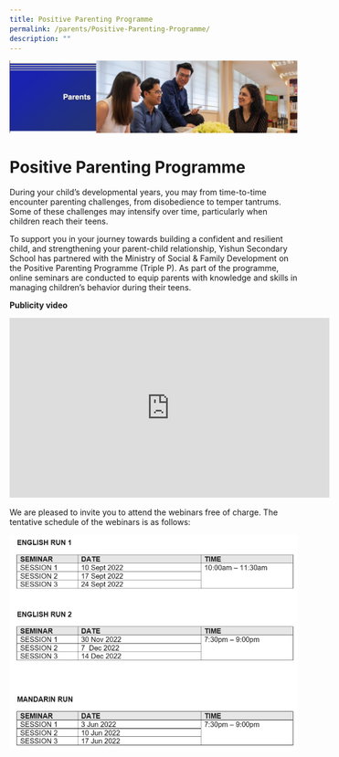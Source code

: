 ```yaml
---
title: Positive Parenting Programme
permalink: /parents/Positive-Parenting-Programme/
description: ""
---
```

![](/images/Parents%20Banner.png)

Positive Parenting Programme
============================

  

During your child’s developmental years, you may from time-to-time encounter parenting challenges, from disobedience to temper tantrums. Some of these challenges may intensify over time, particularly when children reach their teens.

  

To support you in your journey towards building a confident and resilient child, and strengthening your parent-child relationship, Yishun Secondary School has partnered with the Ministry of Social & Family Development on the Positive Parenting Programme (Triple P). As part of the programme, online seminars are conducted to equip parents with knowledge and skills in managing children’s behavior during their teens.

  

**Publicity video**

<iframe width="560" height="315" src="https://www.youtube.com/embed/Gq5ogYNaXOc" title="Parenting Support Programme by Fam4Life" frameborder="0" allow="accelerometer; autoplay; clipboard-write; encrypted-media; gyroscope; picture-in-picture; web-share" allowfullscreen></iframe>

We are pleased to invite you to attend the webinars free of charge. The tentative schedule of the webinars is as follows:

![](/images/PP_Schedule2022.png)
